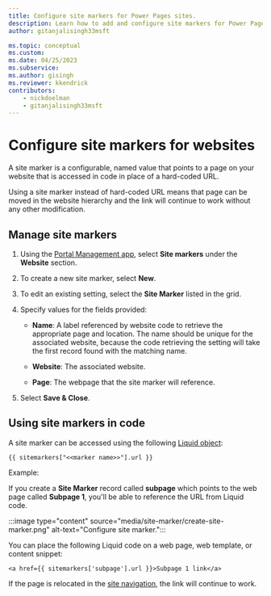 ```yaml
---
title: Configure site markers for Power Pages sites.
description: Learn how to add and configure site markers for Power Pages sites.
author: gitanjalisingh33msft

ms.topic: conceptual
ms.custom: 
ms.date: 04/25/2023
ms.subservice: 
ms.author: gisingh
ms.reviewer: kkendrick
contributors:
    - nickdoelman
    - gitanjalisingh33msft
---
```


# Configure site markers for websites

A site marker is a configurable, named value that points to a page on your website that is accessed in code in place of a hard-coded URL.

Using a site marker instead of hard-coded URL means that page can be moved in the website hierarchy and the link will continue to work without any other modification.

## Manage site markers

1. Using the [Portal Management app](portal-management-app.md), select **Site markers** under the **Website** section.

1. To create a new site marker, select **New**.

1. To edit an existing setting, select the **Site Marker** listed in the grid.

1. Specify values for the fields provided: 

    - **Name**:  A label referenced by website code to retrieve the appropriate page and location. The name should be unique for the associated website, because the code retrieving the setting will take the first record found with the matching name.
    
    - **Website**:  The associated website. 
    
    - **Page**: The webpage that the site marker will reference.

1. Select **Save & Close**.

## Using site markers in code

A site marker can be accessed using the following [Liquid object](liquid/liquid-objects.md#sitemarkers):

`{{ sitemarkers["<<marker name>>"].url }}`

Example:

If you create a **Site Marker** record called **subpage** which points to the web page called **Subpage 1**, you'll be able to reference the URL from Liquid code.

:::image type="content" source="media/site-marker/create-site-marker.png" alt-text="Configure site marker.":::

You can place the following Liquid code on a web page, web template, or content snippet:

`<a href={{ sitemarkers['subpage'].url }}>Subpage 1 link</a>`

If the page is relocated in the [site navigation](../getting-started/structure-site.md), the link will continue to work.

